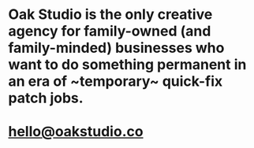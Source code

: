 # Oak Studio is the only **creative agency** for family-owned (and family-minded) businesses who want to do something permanent in an era of ~temporary~ quick-fix patch jobs.<br><br>hello@oakstudio.co